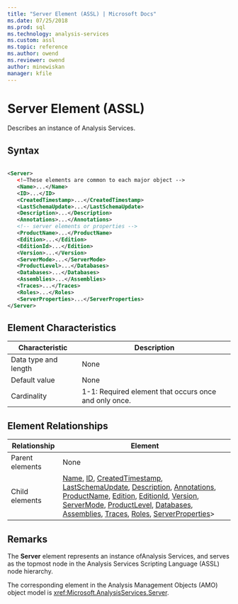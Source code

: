 ```yaml
---
title: "Server Element (ASSL) | Microsoft Docs"
ms.date: 07/25/2018
ms.prod: sql
ms.technology: analysis-services
ms.custom: assl
ms.topic: reference
ms.author: owend
ms.reviewer: owend
author: minewiskan
manager: kfile
---
```

# Server Element (ASSL)

  Describes an instance of Analysis Services.  
  
## Syntax  
  
```xml  
  
<Server>  
   <!—These elements are common to each major object -->  
   <Name>...</Name>  
   <ID>...</ID>  
   <CreatedTimestamp>...</CreatedTimestamp>  
   <LastSchemaUpdate>...</LastSchemaUpdate>  
   <Description>...</Description>  
   <Annotations>...</Annotations>  
   <!-- server elements or properties -->  
   <ProductName>...</ProductName>  
   <Edition>...</Edition>  
   <EditionId>...</Edition>  
   <Version>...</Version>  
   <ServerMode>...</ServerMode>  
   <ProductLevel>...</Databases>  
   <Databases>...</Databases>  
   <Assemblies>...</Assemblies>  
   <Traces>...</Traces>  
   <Roles>...</Roles>  
   <ServerProperties>...</ServerProperties>  
</Server>  
```  
  
## Element Characteristics  
  
|Characteristic|Description|  
|--------------------|-----------------|  
|Data type and length|None|  
|Default value|None|  
|Cardinality|1-1: Required element that occurs once and only once.|  
  
## Element Relationships  
  
|Relationship|Element|  
|------------------|-------------|  
|Parent elements|None|  
|Child elements|[Name](../properties/name-element-assl.md), [ID](../properties/id-element-assl.md), [CreatedTimestamp](../properties/createdtimestamp-element-assl.md), [LastSchemaUpdate](../properties/lastschemaupdate-element-assl.md), [Description](../properties/description-element-assl.md), [Annotations](../collections/annotations-element-assl.md), [ProductName](../properties/productname-element-assl.md), [Edition](../properties/edition-element-assl.md), [EditionId](../../xmla/xml-elements-properties/editionid-element.md), [Version](../properties/version-element-assl.md), [ServerMode](../../xmla/xml-elements-properties/editionid-element.md), [ProductLevel](../../xmla/xml-elements-properties/productlabel-element.md), [Databases](../collections/databases-element-assl.md), [Assemblies](../collections/assemblies-element-assl.md), [Traces](../collections/traces-element-assl.md), [Roles](../collections/roles-element-assl.md), [ServerProperties](../collections/serverproperties-element-assl.md)>|  
  
## Remarks  
 The **Server** element represents an instance ofAnalysis Services, and serves as the topmost node in the Analysis Services Scripting Language (ASSL) node hierarchy.  
  
 The corresponding element in the Analysis Management Objects (AMO) object model is <xref:Microsoft.AnalysisServices.Server>.  

  
  

